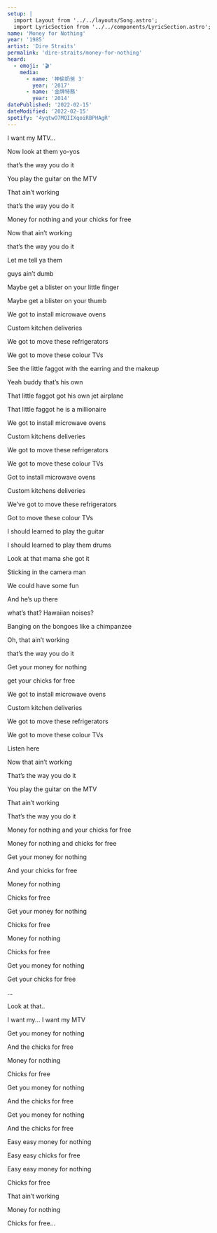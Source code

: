 ```yaml
---
setup: |
  import Layout from '../../layouts/Song.astro';
  import LyricSection from '../../components/LyricSection.astro';
name: 'Money for Nothing'
year: '1985'
artist: 'Dire Straits'
permalink: 'dire-straits/money-for-nothing'
heard:
  - emoji: '🎬'
    media:
      - name: '神偷奶爸 3'
        year: '2017'
      - name: '金牌特務'
        year: '2014'
datePublished: '2022-02-15'
dateModified: '2022-02-15'
spotify: '4yqtwO7MQIIXqoiRBPHAgR'
---
```


<LyricSection>

I want my MTV...

</LyricSection>

<LyricSection>

Now look at them yo-yos

that&rsquo;s the way you do it

You play the guitar on the MTV

That ain&rsquo;t working

that&rsquo;s the way you do it

Money for nothing and your chicks for free

</LyricSection>

<LyricSection>

Now that ain&rsquo;t working

that&rsquo;s the way you do it

Let me tell ya them

guys ain&rsquo;t dumb

Maybe get a blister on your little finger

Maybe get a blister on your thumb

</LyricSection>

<LyricSection>

We got to install microwave ovens

Custom kitchen deliveries

We got to move these refrigerators

We got to move these colour TVs

</LyricSection>

<LyricSection>

See the little faggot with the earring and the makeup

Yeah buddy that&rsquo;s his own

That little faggot got his own jet airplane

That little faggot he is a millionaire

</LyricSection>

<LyricSection>

We got to install microwave ovens

Custom kitchens deliveries

We got to move these refrigerators

We got to move these colour TVs

</LyricSection>

<LyricSection>

Got to install microwave ovens

Custom kitchens deliveries

We&rsquo;ve got to move these refrigerators

Got to move these colour TVs

</LyricSection>

<LyricSection>

I should learned to play the guitar

I should learned to play them drums

Look at that mama she got it

Sticking in the camera man

We could have some fun

</LyricSection>

<LyricSection>

And he&rsquo;s up there

what&rsquo;s that? Hawaiian noises?

Banging on the bongoes like a chimpanzee

Oh, that ain&rsquo;t working

that&rsquo;s the way you do it

Get your money for nothing

get your chicks for free

</LyricSection>

<LyricSection>

We got to install microwave ovens

Custom kitchen deliveries

We got to move these refrigerators

We got to move these colour TVs

</LyricSection>

<LyricSection>

Listen here

Now that ain&rsquo;t working

That&rsquo;s the way you do it

You play the guitar on the MTV

That ain&rsquo;t working

That&rsquo;s the way you do it

Money for nothing and your chicks for free

</LyricSection>

<LyricSection>

Money for nothing and chicks for free

Get your money for nothing

And your chicks for free

Money for nothing

Chicks for free

Get your money for nothing

Chicks for free

</LyricSection>

<LyricSection>

Money for nothing

Chicks for free

Get you money for nothing

Get your chicks for free

...

</LyricSection>

<LyricSection>

Look at that..

I want my... I want my MTV

Get you money for nothing

And the chicks for free

Money for nothing

Chicks for free

Get you money for nothing

And the chicks for free

Get you money for nothing

And the chicks for free

</LyricSection>

<LyricSection>

Easy easy money for nothing

Easy easy chicks for free

Easy easy money for nothing

Chicks for free

</LyricSection>

<LyricSection>

That ain&rsquo;t working

</LyricSection>

<LyricSection>

Money for nothing

Chicks for free...

</LyricSection>
